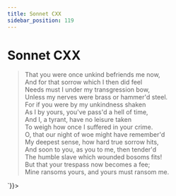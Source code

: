 ```yaml
---
title: Sonnet CXX
sidebar_position: 119
---
```

<div dangerouslySetInnerHTML={{__html: `<div><HTML><HEAD><TITLE>Sonnet CXX</TITLE></HEAD>
<BODY><H1>Sonnet CXX</H1>

<BLOCKQUOTE>That you were once unkind befriends me now,<BR>
And for that sorrow which I then did feel<BR>
Needs must I under my transgression bow,<BR>
Unless my nerves were brass or hammer'd steel.<BR>
For if you were by my unkindness shaken<BR>
As I by yours, you've pass'd a hell of time,<BR>
And I, a tyrant, have no leisure taken<BR>
To weigh how once I suffered in your crime.<BR>
O, that our night of woe might have remember'd<BR>
My deepest sense, how hard true sorrow hits,<BR>
And soon to you, as you to me, then tender'd<BR>
The humble slave which wounded bosoms fits!<BR>
  But that your trespass now becomes a fee;<BR>
  Mine ransoms yours, and yours must ransom me.<BR>
</BLOCKQUOTE>

</BODY></HTML>
</div>`}}></div>